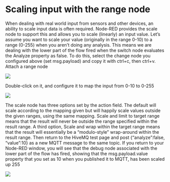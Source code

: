  # Scaling input with the range node
 When dealing with real world input from sensors and other devices, an ability to scale input data is often required. Node-RED provides the scale node to support this and allows you to scale (linearly) an input value. Let’s assume you want to scale your value (originally in the range 0-10) to a range (0-255) when you aren’t doing any analysis. This means we are dealing with the lower part of the flow fired when the switch node evaluates the Analyze property as false. To do this, select the change node you configured above (set msg.payload) and copy it with ctrl+c, then ctrl+v. Attach a range node

![](https://d2mxuefqeaa7sj.cloudfront.net/s_8DF93D949D1611628A4B07F36660E5F597C547686E618186D9274375C0D83FB8_1541968081672_range.PNG)


 Double-click on it, and configure it to map the input from 0-10 to 0-255

![](http://noderedguide.com/wp-content/uploads/2015/11/Node-RED-Lecture-3-Basic-nodes-and-flows-14.jpg)


 The scale node has three options set by the action field. The default will scale according to the mapping given but will happily scale values outside the given ranges, using the same mapping. Scale and limit to target range means that the result will never be outside the range specified within the result range. A third option, Scale and wrap within the target range means that the result will essentially be a “modulo-style” wrap-around within the result range.
Then return to the HiveMQ test page and post {“analyze”:false, “value”:10} as a new MQTT message to the same topic.
 If you return to your Node-RED window, you will see that the debug node associated with the lower part of the flow has fired, showing that the msg.payload.value property that you set as 10 when you published it to MQTT, has been scaled up 255 

![](http://noderedguide.com/wp-content/uploads/2015/11/Node-RED-Lecture-3-Basic-nodes-and-flows-15.jpg)


